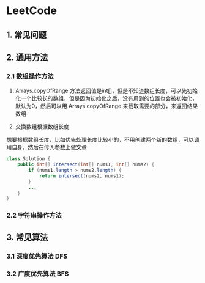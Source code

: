 # LeetCode

## 1. 常见问题

## 2. 通用方法

### 2.1 数组操作方法

1. Arrays.copyOfRange 
方法返回值是int[]，但是不知道数组长度，可以先初始化一个比较长的数组，但是因为初始化之后，没有用到的位置也会被初始化，默认为0，然后可以用 Arrays.copyOfRange 来截取需要的部分，来返回结果数组

2. 交换数组根据数组长度

想要根据数组长度，比如优先处理长度比较小的，不用创建两个新的数组，可以调用自身，然后在传入参数上做文章

```java
class Solution {
    public int[] intersect(int[] nums1, int[] nums2) {
        if (nums1.length > nums2.length) {
            return intersect(nums2, nums1);
        }
        ...
    }
}
```

### 2.2 字符串操作方法

## 3. 常见算法

### 3.1 深度优先算法 DFS


### 3.2 广度优先算法 BFS

